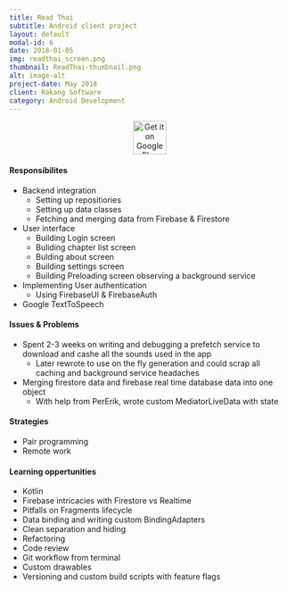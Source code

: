 ```yaml
---
title: Read Thai
subtitle: Android client project
layout: default
modal-id: 6
date: 2018-01-05
img: readthai_screen.png
thumbnail: ReadThai-thumbnail.png
alt: image-alt
project-date: May 2018
client: Rakang Software
category: Android Development
---
```

<center>
<a href='https://play.google.com/store/apps/details?id=com.rakangsoftware.readthai&pcampaignid=MKT-Other-global-all-co-prtnr-py-PartBadge-Mar2515-1'>
<img alt='Get it on Google Play' src='https://play.google.com/intl/en_us/badges/images/generic/en_badge_web_generic.png' height="60"></a>
</center>

#### Responsibilites
- Backend integration
	- Setting up repositiories
	- Setting up data classes
	- Fetching and merging data from Firebase & Firestore
- User interface
	- Building Login screen
	- Buliding chapter list screen
	- Bulding about screen
	- Building settings screen
	- Building Preloading screen observing a background service
- Implementing User authentication
	- Using FirebaseUI & FirebaseAuth
- Google TextToSpeech

#### Issues & Problems
- Spent 2-3 weeks on writing and debugging a prefetch service to download and cashe all the sounds used in the app
	- Later rewrote to use on the fly generation and could scrap all caching and background service headaches
- Merging firestore data and firebase real time database data into one object
	- With help from PerErik, wrote custom MediatorLiveData with state

#### Strategies
- Pair programming
- Remote work

#### Learning oppertunities
- Kotlin
- Firebase intricacies with Firestore vs Realtime
- Pitfalls on Fragments lifecycle
- Data binding and writing custom BindingAdapters
- Clean separation and hiding
- Refactoring
- Code review
- Git workflow from terminal
- Custom drawables
- Versioning and custom build scripts with feature flags
